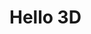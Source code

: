 # Hello 3D

<!-- <live-code class="full" :options="{theme: 'base16-light'}" template="#rotating-square" :autorun="true" />
<script type="text/x-template" id="rotating-square"><template>
  <lume-scene>
    <lume-node ref="node"
      size="100 100"
      align-point="0.5 0.5 0.5"
      mount-point="0.5 0.5 0.5"
    >
      Hello 3D
    </lume-node>
  </lume-scene>
</template>

<style>
  lume-node {
    background: deeppink;
  }
</style>

<script>
  LUME.defineElements()

  export default {
    mounted() {
      const node = this.$refs.node
      node.rotation = (x, y, z) => [x, ++y, z]
    },
  }
&lt;/script></script> -->

<div id="example"></div>
<script type="application/javascript">
  new Vue({
    el: '#example',
    template: '<live-code class="full" :template="code" mode="html>iframe" :debounce="200" />',
    data: {
      code:
`
<script src="${location.origin+location.pathname}global.js"><\/script>

<lume-scene>
  <lume-node
    id="node"
    size="100 100"
    rotation="0 -70 0"
    align-point="0.5 0.5 0.5"
    mount-point="0.5 0.5 0.5"
  >
    <h3 align="center">Hello 3D world!</h3>
  </lume-node>
</lume-scene>

<style>
  html, body {
    margin: 0; padding: 0;
    height: 100%; width: 100%;
  }
  lume-scene {
    background: #333;
  }
  lume-node {
    background: deeppink;
    font-family: sans serif;
    border-radius: 5px;
  }
</style>

<script>
  LUME.defineElements()
  node.rotation = (x, y, z) => [x, ++y, z]
<\/script>

`
    },
  })
</script>
